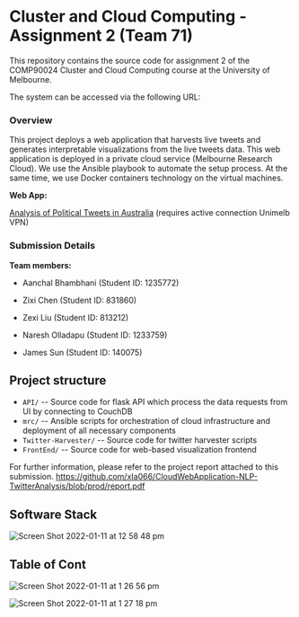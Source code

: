 # Cluster and Cloud Computing - Assignment 2 (Team 71)
This repository contains the source code for assignment 2 of the COMP90024 Cluster and Cloud Computing course at the University of Melbourne.

The system can be accessed via the following URL: 

### Overview
This project deploys a web application that harvests live tweets and generates interpretable visualizations from the live tweets data. This web application is deployed in a private cloud service (Melbourne Research Cloud). We use the Ansible playbook to automate the setup process. At the same time, we use Docker containers technology on the virtual machines.


**Web App:** 

[Analysis of Political Tweets in Australia](http://172.26.134.11/) (requires active connection Unimelb VPN)




### Submission Details

**Team members:**

- Aanchal Bhambhani (Student ID: 1235772)

- Zixi Chen (Student ID: 831860)

- Zexi Liu (Student ID: 813212)

- Naresh Olladapu (Student ID: 1233759)

- James Sun (Student ID: 140075)



## Project structure

* `API/` -- Source code for flask API which process the data requests from UI by connecting to CouchDB
* `mrc/` -- Ansible scripts for orchestration of cloud infrastructure and deployment of all necessary components 
* `Twitter-Harvester/` -- Source code for twitter harvester scripts
* `FrontEnd/` -- Source code for web-based visualization frontend


For further information, please refer to the project report attached to this submission.
https://github.com/xIa066/CloudWebApplication-NLP-TwitterAnalysis/blob/prod/report.pdf

## Software Stack
![Screen Shot 2022-01-11 at 12 58 48 pm](https://user-images.githubusercontent.com/37262666/148870186-eac02730-0bea-45c1-a927-8843b900a50f.png)

## Table of Cont
![Screen Shot 2022-01-11 at 1 26 56 pm](https://user-images.githubusercontent.com/37262666/148870680-e673df5e-2cb4-45a6-ae50-f84010ca83b8.png)

![Screen Shot 2022-01-11 at 1 27 18 pm](https://user-images.githubusercontent.com/37262666/148870714-dd98fd0d-b870-4849-ba58-1b4796b6b0b3.png)


